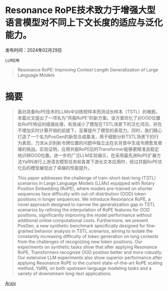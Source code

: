 # Resonance RoPE技术致力于增强大型语言模型对不同上下文长度的适应与泛化能力。

发布时间：2024年02月29日

`LLM应用`

> Resonance RoPE: Improving Context Length Generalization of Large Language Models

# 摘要

> 面对具备RoPE技术的LLMs中训练短样本而测试长样本（TSTL）的难题，本篇论文提出了一项名为“共振RoPE”的新方案。该方案优化了对OOD位置处RoPE特征的插值处理，有效减小了模型在TSTL场景下的泛化鸿沟，并在不增加实时计算开销的前提下，显著提升了模型的表现力。同时，我们精心打造了一个名为PosGen的新型合成基准，用于细致分析TSTL场景下的行为表现，力求从识别新令牌位置的问题中独立出在长背景中生成令牌愈发艰难的挑战。实验证明，应用共振RoPE后的Transformer能够更精准且稳定地识辨OOD位置。进一步的广泛LLM实验揭示，在采用最先进RoPE扩展方法YaRN进行上游语言模型任务和各类下游长文本应用时，经过共振RoPE优化后的模型展现出了卓越的性能提升。

> This paper addresses the challenge of train-short-test-long (TSTL) scenarios in Large Language Models (LLMs) equipped with Rotary Position Embedding (RoPE), where models pre-trained on shorter sequences face difficulty with out-of-distribution (OOD) token positions in longer sequences. We introduce Resonance RoPE, a novel approach designed to narrow the generalization gap in TSTL scenarios by refining the interpolation of RoPE features for OOD positions, significantly improving the model performance without additional online computational costs. Furthermore, we present PosGen, a new synthetic benchmark specifically designed for fine-grained behavior analysis in TSTL scenarios, aiming to isolate the constantly increasing difficulty of token generation on long contexts from the challenges of recognizing new token positions. Our experiments on synthetic tasks show that after applying Resonance RoPE, Transformers recognize OOD position better and more robustly. Our extensive LLM experiments also show superior performance after applying Resonance RoPE to the current state-of-the-art RoPE scaling method, YaRN, on both upstream language modeling tasks and a variety of downstream long-text applications.

[Arxiv](https://arxiv.org/abs/2403.00071)